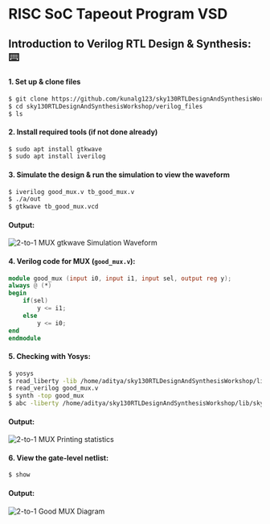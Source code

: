 # RISC SoC Tapeout Program VSD
## Introduction to Verilog RTL Design & Synthesis: ⌨️
#### 1. Set up & clone files
```bash
$ git clone https://github.com/kunalg123/sky130RTLDesignAndSynthesisWorkshop.git
$ cd sky130RTLDesignAndSynthesisWorkshop/verilog_files
$ ls
```

#### 2. Install required tools (if not done already)
``` bash
$ sudo apt install gtkwave
$ sudo apt install iverilog
```
#### 3. Simulate the design & run the simulation to view the waveform
```bash
$ iverilog good_mux.v tb_good_mux.v
$ ./a/out
$ gtkwave tb_good_mux.vcd
```

#### Output:
![2-to-1 MUX gtkwave Simulation Waveform](https://github.com/user-attachments/assets/3093e711-a83b-460c-874d-e80675d451de)

#### 4. **Verilog code for MUX (`good_mux.v`):** 
```verilog
module good_mux (input i0, input i1, input sel, output reg y);
always @ (*)
begin
    if(sel)
        y <= i1;
    else 
        y <= i0;
end
endmodule
```

#### 5. Checking with Yosys:
``` bash
$ yosys
$ read_liberty -lib /home/aditya/sky130RTLDesignAndSynthesisWorkshop/lib/sky130_fd_sc_hd__tt_025C_1v80.lib
$ read_verilog good_mux.v
$ synth -top good_mux
$ abc -liberty /home/aditya/sky130RTLDesignAndSynthesisWorkshop/lib/sky130_fd_sc_hd__tt_025C_1v80.lib
```
#### Output:
![2-to-1 MUX Printing statistics](https://github.com/user-attachments/assets/81bbd476-a8af-4145-9cee-f5037d66fc11)

#### 6. View the gate-level netlist:
```bash
$ show
```
#### Output:
![2-to-1 Good MUX Diagram](https://github.com/user-attachments/assets/4c8f2545-7294-41ef-a08a-ea0af5792719)







